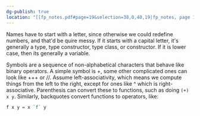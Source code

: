 ```yaml
---
dg-publish: true
location: "[[fp_notes.pdf#page=19&selection=38,0,40,19|fp_notes, page 19]]"
---
```

Names have to start with a letter, since otherwise we could redefine numbers, and that'd be quire messy. If it starts with a capital letter, it's generally a type, type constructor, type class, or constructor. If it is lower case, then its generally a variable. 

Symbols are a sequence of non-alphabetical characters that behave like binary operators. A simple symbol is +, some other complicated ones can look like +++ or //. Assume left-associativity, which means we compute things from the left to the right, except for ones like ^ which is right-associative. Parenthesis can convert these to functions, such as doing `(+) x y`. Similarly, backquotes convert functions to operators, like:

```haskell
f x y = x `f` y
```
